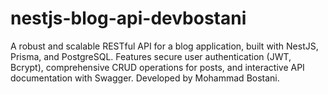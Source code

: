 # nestjs-blog-api-devbostani
A robust and scalable RESTful API for a blog application, built with NestJS, Prisma, and PostgreSQL. Features secure user authentication (JWT, Bcrypt), comprehensive CRUD operations for posts, and interactive API documentation with Swagger. Developed by Mohammad Bostani.
